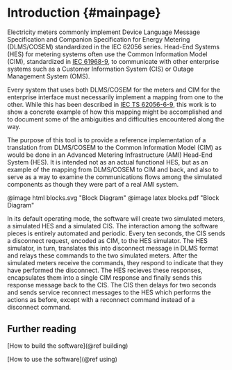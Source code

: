 # Introduction {#mainpage} #

Electricity meters commonly implement Device Language Message Specification and Companion Specification for Energy Metering (DLMS/COSEM) standardized in the IEC 62056 series. Head-End Systems (HES) for metering systems often use the Common Information Model (CIM), standardized in [IEC 61968-9](https://webstore.iec.ch/publication/6204), to communicate with other enterprise systems such as a Customer Information System (CIS) or Outage Management System (OMS).

Every system that uses both DLMS/COSEM for the meters and CIM for the enterprise interface must necessarily implement a mapping from one to the other. While this has been described in [IEC TS 62056-6-9](https://webstore.iec.ch/publication/24736), this work is to show a concrete example of how this mapping might be accomplished and to document some of the ambiguities and difficulties encountered along the way.

The purpose of this tool is to provide a reference implementation of a translation from DLMS/COSEM to the Common Information Model (CIM) as would be done in an Advanced Metering Infrastructure (AMI) Head-End System (HES).  It is intended not as an actual functional HES, but as an example of the mapping from DLMS/COSEM to CIM and back, and also to serve as a way to examine the communications flows among the simulated components as though they were part of a real AMI system.

@image html blocks.svg "Block Diagram"
@image latex blocks.pdf "Block Diagram"

In its default operating mode, the software will create two simulated meters, a simulated HES and a simulated CIS.  The interaction among the software pieces is entirely automated and periodic.  Every ten seconds, the CIS sends a disconnect request, encoded as CIM, to the HES simulator.  The HES simulator, in turn, translates this into disconnect message in DLMS format and relays these commands to the two simulated meters.  After the simulated meters receive the commands, they respond to indicate that they have performed the disconnect.  The HES recieves these responses, encapsulates them into a single CIM response and finally sends this response message back to the CIS.  The CIS then delays for two seconds and sends service reconnect messages to the HES which performs the actions as before, except with a reconnect command instead of a disconnect command.  



## Further reading

[How to build the software](@ref building)

[How to use the software](@ref using)
